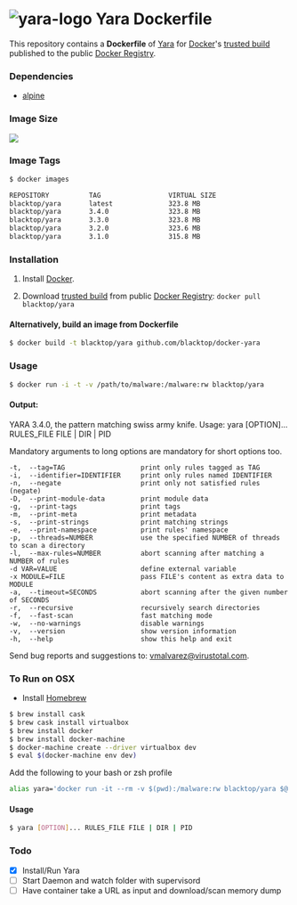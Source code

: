 ![yara-logo](http://plusvic.github.io/yara/images/logo.png)
Yara Dockerfile
==================

This repository contains a **Dockerfile** of [Yara](http://plusvic.github.io/yara/) for [Docker](https://www.docker.io/)'s [trusted build](https://index.docker.io/u/blacktop/yara/) published to the public [Docker Registry](https://index.docker.io/).

### Dependencies

* [alpine](https://registry.hub.docker.com/_/alpine/)

### Image Size
[![](https://badge.imagelayers.io/blacktop/yara:latest.svg)](https://imagelayers.io/?images=blacktop/yara:latest 'Get your own badge on imagelayers.io')

### Image Tags
```bash
$ docker images

REPOSITORY          TAG                 VIRTUAL SIZE
blacktop/yara       latest              323.8 MB
blacktop/yara       3.4.0               323.8 MB
blacktop/yara       3.3.0               323.8 MB
blacktop/yara       3.2.0               323.6 MB
blacktop/yara       3.1.0               315.8 MB
```

### Installation

1. Install [Docker](https://www.docker.io/).

2. Download [trusted build](https://index.docker.io/u/blacktop/yara/) from public [Docker Registry](https://index.docker.io/): `docker pull blacktop/yara`

#### Alternatively, build an image from Dockerfile
```bash
$ docker build -t blacktop/yara github.com/blacktop/docker-yara
```
### Usage
```bash
$ docker run -i -t -v /path/to/malware:/malware:rw blacktop/yara
```
#### Output:
  YARA 3.4.0, the pattern matching swiss army knife.
  Usage: yara [OPTION]... RULES_FILE FILE | DIR | PID

  Mandatory arguments to long options are mandatory for short options too.

    -t,  --tag=TAG                   print only rules tagged as TAG
    -i,  --identifier=IDENTIFIER     print only rules named IDENTIFIER
    -n,  --negate                    print only not satisfied rules (negate)
    -D,  --print-module-data         print module data
    -g,  --print-tags                print tags
    -m,  --print-meta                print metadata
    -s,  --print-strings             print matching strings
    -e,  --print-namespace           print rules' namespace
    -p,  --threads=NUMBER            use the specified NUMBER of threads to scan a directory
    -l,  --max-rules=NUMBER          abort scanning after matching a NUMBER of rules
    -d VAR=VALUE                     define external variable
    -x MODULE=FILE                   pass FILE's content as extra data to MODULE
    -a,  --timeout=SECONDS           abort scanning after the given number of SECONDS
    -r,  --recursive                 recursively search directories
    -f,  --fast-scan                 fast matching mode
    -w,  --no-warnings               disable warnings
    -v,  --version                   show version information
    -h,  --help                      show this help and exit

  Send bug reports and suggestions to: vmalvarez@virustotal.com.

### To Run on OSX
 - Install [Homebrew](http://brew.sh)

```bash
$ brew install cask
$ brew cask install virtualbox
$ brew install docker
$ brew install docker-machine
$ docker-machine create --driver virtualbox dev
$ eval $(docker-machine env dev)
```
Add the following to your bash or zsh profile

```bash
alias yara='docker run -it --rm -v $(pwd):/malware:rw blacktop/yara $@'
```
#### Usage

```bash
$ yara [OPTION]... RULES_FILE FILE | DIR | PID
```

### Todo
- [x] Install/Run Yara
- [ ] Start Daemon and watch folder with supervisord
- [ ] Have container take a URL as input and download/scan memory dump
